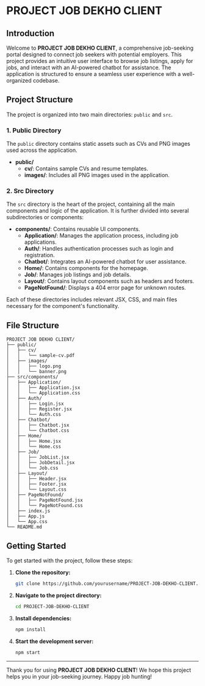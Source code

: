 # PROJECT JOB DEKHO CLIENT

## Introduction

Welcome to **PROJECT JOB DEKHO CLIENT**, a comprehensive job-seeking portal designed to connect job seekers with potential employers. This project provides an intuitive user interface to browse job listings, apply for jobs, and interact with an AI-powered chatbot for assistance. The application is structured to ensure a seamless user experience with a well-organized codebase.

## Project Structure

The project is organized into two main directories: `public` and `src`.

### 1. Public Directory

The `public` directory contains static assets such as CVs and PNG images used across the application.

- **public/**
  - **cv/**: Contains sample CVs and resume templates.
  - **images/**: Includes all PNG images used in the application.

### 2. Src Directory

The `src` directory is the heart of the project, containing all the main components and logic of the application. It is further divided into several subdirectories or components:

- **components/**: Contains reusable UI components.
  - **Application/**: Manages the application process, including job applications.
  - **Auth/**: Handles authentication processes such as login and registration.
  - **Chatbot/**: Integrates an AI-powered chatbot for user assistance.
  - **Home/**: Contains components for the homepage.
  - **Job/**: Manages job listings and job details.
  - **Layout/**: Contains layout components such as headers and footers.
  - **PageNotFound/**: Displays a 404 error page for unknown routes.

Each of these directories includes relevant JSX, CSS, and main files necessary for the component's functionality.

## File Structure

```
PROJECT JOB DEKHO CLIENT/
├── public/
│   ├── cv/
│   │   └── sample-cv.pdf
│   ├── images/
│   │   ├── logo.png
│   │   └── banner.png
├── src/components/
│   ├── Application/
│   │   ├── Application.jsx
│   │   └── Application.css
│   ├── Auth/
│   │   ├── Login.jsx
│   │   ├── Register.jsx
│   │   └── Auth.css
│   ├── Chatbot/
│   │   ├── Chatbot.jsx
│   │   └── Chatbot.css
│   ├── Home/
│   │   ├── Home.jsx
│   │   └── Home.css
│   ├── Job/
│   │   ├── JobList.jsx
│   │   ├── JobDetail.jsx
│   │   └── Job.css
│   ├── Layout/
│   │   ├── Header.jsx
│   │   ├── Footer.jsx
│   │   └── Layout.css
│   ├── PageNotFound/
│   │   ├── PageNotFound.jsx
│   │   └── PageNotFound.css
│   ├── index.js
│   ├── App.js
│   └── App.css
└── README.md
```

## Getting Started

To get started with the project, follow these steps:

1. **Clone the repository:**

   ```bash
   git clone https://github.com/yourusername/PROJECT-JOB-DEKHO-CLIENT.git
   ```

2. **Navigate to the project directory:**

   ```bash
   cd PROJECT-JOB-DEKHO-CLIENT
   ```

3. **Install dependencies:**

   ```bash
   npm install
   ```

4. **Start the development server:**

   ```bash
   npm start
   ```
---

Thank you for using **PROJECT JOB DEKHO CLIENT**! We hope this project helps you in your job-seeking journey. Happy job hunting!
